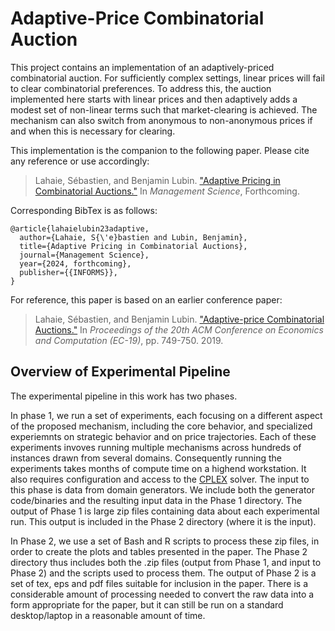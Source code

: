 # Adaptive-Price Combinatorial Auction

This project contains an implementation of an adaptively-priced combinatorial auction.  For sufficiently
complex settings, linear prices will fail to clear combinatorial preferences.  To address this, the auction
implemented here starts with linear prices and then adaptively adds a modest set of non-linear terms such that market-clearing
is achieved.  The mechanism can also switch from anonymous to non-anonymous prices if and when this is necessary for
clearing.

This implementation is the companion to the following paper.
Please cite any reference or use accordingly:

> Lahaie, Sébastien, and Benjamin Lubin. ["Adaptive Pricing in Combinatorial Auctions."]() In _Management Science_, Forthcoming.

Corresponding BibTex is as follows:

```
@article{lahaielubin23adaptive,
  author={Lahaie, S{\'e}bastien and Lubin, Benjamin},
  title={Adaptive Pricing in Combinatorial Auctions},
  journal={Management Science},
  year={2024, forthcoming},
  publisher={{INFORMS}},
}
```

For reference, this paper is based on an earlier conference paper:

> Lahaie, Sébastien, and Benjamin Lubin. ["Adaptive-price Combinatorial Auctions."](https://dl.acm.org/doi/abs/10.1145/3328526.3329615) In _Proceedings of the 20th ACM Conference on Economics and Computation (EC-19)_, pp. 749-750. 2019.



## Overview of Experimental Pipeline

The experimental pipeline in this work has two phases.

In phase 1, we run a set of experiments, each focusing on a
different aspect of the proposed mechanism, including the core
behavior, and specialized experiemnts on strategic behavior and on
price trajectories.  Each of these experiments invoves running
multiple mechanisms across hundreds of instances drawn from several
domains.  Consequently running the experiments takes months of compute
time on a highend workstation.  It also requires configuration and access to the
[CPLEX](https://www.ibm.com/products/ilog-cplex-optimization-studio)
solver.  The input to this phase is data from domain generators.  We
include both the generator code/binaries and the resulting input data 
in the Phase 1 directory.  The output of Phase 1 is large zip files
containing data about each experimental run.  This output is
included in the Phase 2 directory (where it is the input).

In Phase 2, we use a set of Bash and R scripts to
process these zip files, in order to create the plots and tables
presented in the paper.  The Phase 2 directory thus includes both the 
.zip files (output from Phase 1, and input to Phase 2) and the
scripts used to process them.  The output of Phase 2 is a set of 
tex, eps and pdf files suitable for inclusion in the paper.  There 
is a considerable amount of processing needed to convert the raw
data into a form appropriate for the paper, but it can still be 
run on a standard desktop/laptop in a reasonable amount of time.
